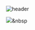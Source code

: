 ![header](https://capsule-render.vercel.app/api?type=waving&color=auto&height=300&section=header&text=I'm%20Subin&fontSize=90&animation=fadeIn)

<img src="https://img.shields.io/badge/Java-007396?style=flat&logo=Java&logoColor=white"/></a>&nbsp
